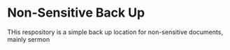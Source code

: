 # Non-Sensitive Back Up

THis respository is a simple back up location for non-sensitive documents, mainly sermon
